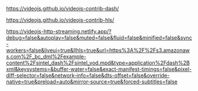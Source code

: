 https://videojs.github.io/videojs-contrib-dash/

https://videojs.github.io/videojs-contrib-hls/

https://videojs-http-streaming.netlify.app/?debug=false&autoplay=false&muted=false&fluid=false&minified=false&sync-workers=false&liveui=true&llhls=true&url=https%3A%2F%2Fs3.amazonaws.com%2F_bc_dml%2Fexample-content%2Fsintel_dash%2Fsintel_vod.mpd&type=application%2Fdash%2Bxml&keysystems=&buffer-water=false&exact-manifest-timings=false&pixel-diff-selector=false&network-info=false&dts-offset=false&override-native=true&preload=auto&mirror-source=true&forced-subtitles=false